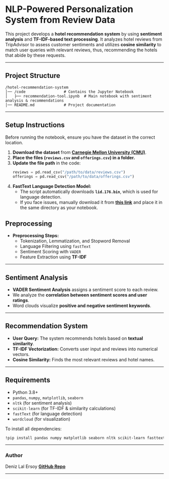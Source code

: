 # NLP-Powered Personalization System from Review Data

This project develops a **hotel recommendation system** by using **sentiment analysis** and **TF-IDF-based text processing**. It analyzes hotel reviews from TripAdvisor to assess customer sentiments and utilizes **cosine similarity** to match user queries with relevant reviews, thus, recommending the hotels that abide by these requests. 

---

## Project Structure
```
/hotel-recommendation-system
│── /code                 # Contains the Jupyter Notebook
│   ├── recommendation-tool.ipynb  # Main notebook with sentiment analysis & recommendations
│── README.md             # Project documentation
```

---

## Setup Instructions

Before running the notebook, ensure you have the dataset in the correct location.

1. **Download the dataset** from **[Carnegie Mellon University (CMU)](https://www.cs.cmu.edu/~jiweil/html/hotel-review.html)**.
2. **Place the files (`reviews.csv` and `offerings.csv`) in a folder.**  
3. **Update the file path** in the code:
   ```python
   reviews = pd.read_csv("/path/to/data/reviews.csv")
   offerings = pd.read_csv("/path/to/data/offerings.csv")
   ```
4. **FastText Language Detection Model:**
   - The script automatically downloads **`lid.176.bin`**, which is used for language detection.
   - If you face issues, manually download it from **[this link](https://dl.fbaipublicfiles.com/fasttext/supervised-models/lid.176.bin)** and place it in the same directory as your notebook.

## Preprocessing
- **Preprocessing Steps:**
  - Tokenization, Lemmatization, and Stopword Removal
  - Language Filtering using `fastText`
  - Sentiment Scoring with `VADER`
  - Feature Extraction using **TF-IDF**

---

## Sentiment Analysis
- **VADER Sentiment Analysis** assigns a sentiment score to each review.
- We analyze the **correlation between sentiment scores and user ratings**.
- Word clouds visualize **positive and negative sentiment keywords**.

---

## Recommendation System
- **User Query:** The system recommends hotels based on **textual similarity**.
- **TF-IDF Vectorization:** Converts user input and reviews into numerical vectors.
- **Cosine Similarity:** Finds the most relevant reviews and hotel names.

---

## Requirements
- Python 3.8+
- `pandas`, `numpy`, `matplotlib`, `seaborn`
- `nltk` (for sentiment analysis)
- `scikit-learn` (for TF-IDF & similarity calculations)
- `fastText` (for language detection)
- `wordcloud` (for visualization)

To install all dependencies:
```bash
!pip install pandas numpy matplotlib seaborn nltk scikit-learn fasttext wordcloud
```

---

### Author 
Deniz Lal Ersoy
**[GitHub Repo](https://github.com/lalersoy/hotel-recommendation-system)**  

---

